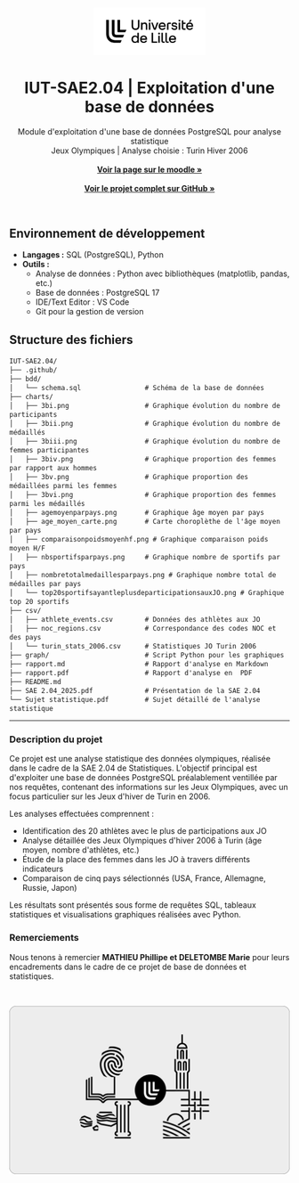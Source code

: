 <br/>
<p align="center">
    <picture>
        <source media="(prefers-color-scheme: dark)" srcset="https://github.com/yannouuuu/IUT-SAE2.04/raw/main/.github/assets/header_univlille_light.png" width="200px">
        <img alt="UnivLilleLogo" src="https://github.com/yannouuuu/IUT-SAE2.04/raw/main/.github/assets/header_univlille_dark.png" width="200px">
    </picture>
  <h1 align="center">IUT-SAE2.04 | Exploitation d'une base de données</h1>
</p>

<p align="center">
    Module d'exploitation d'une base de données PostgreSQL pour analyse statistique
    <br/>
    Jeux Olympiques | Analyse choisie : Turin Hiver 2006 
    <br/>
    <br/>
    <a href="https://moodle.univ-lille.fr/course/view.php?id=30827&sectionid=266882"><strong>Voir la page sur le moodle »</strong></a>
    <br/>
    <br/>
    <a href="https://github.com/yannouuuu/IUT-SAE2.04/"><strong>Voir le projet complet sur GitHub »</strong></a>
</p>

<br/>

## Environnement de développement

- **Langages :** SQL (PostgreSQL), Python
- **Outils :**
  - Analyse de données : Python avec bibliothèques (matplotlib, pandas, etc.)
  - Base de données : PostgreSQL 17
  - IDE/Text Editor : VS Code
  - Git pour la gestion de version

## Structure des fichiers
```plaintext
IUT-SAE2.04/
├── .github/
├── bdd/
│   └── schema.sql                # Schéma de la base de données
├── charts/
│   ├── 3bi.png                   # Graphique évolution du nombre de participants
│   ├── 3bii.png                  # Graphique évolution du nombre de médaillés
│   ├── 3biii.png                 # Graphique évolution du nombre de femmes participantes
│   ├── 3biv.png                  # Graphique proportion des femmes par rapport aux hommes
│   ├── 3bv.png                   # Graphique proportion des médaillées parmi les femmes
│   ├── 3bvi.png                  # Graphique proportion des femmes parmi les médaillés
│   ├── agemoyenparpays.png       # Graphique âge moyen par pays
│   ├── age_moyen_carte.png       # Carte choroplèthe de l'âge moyen par pays
│   ├── comparaisonpoidsmoyenhf.png # Graphique comparaison poids moyen H/F
│   ├── nbsportifsparpays.png     # Graphique nombre de sportifs par pays
│   ├── nombretotalmedaillesparpays.png # Graphique nombre total de médailles par pays
│   └── top20sportifsayantleplusdeparticipationsauxJO.png # Graphique top 20 sportifs
├── csv/
│   ├── athlete_events.csv        # Données des athlètes aux JO
│   ├── noc_regions.csv           # Correspondance des codes NOC et des pays
│   └── turin_stats_2006.csv      # Statistiques JO Turin 2006
├── graph/                        # Script Python pour les graphiques
├── rapport.md                    # Rapport d'analyse en Markdown
├── rapport.pdf                   # Rapport d'analyse en  PDF
├── README.md
├── SAE 2.04_2025.pdf             # Présentation de la SAE 2.04
└── Sujet statistique.pdf         # Sujet détaillé de l'analyse statistique
```

---

### Description du projet

Ce projet est une analyse statistique des données olympiques, réalisée dans le cadre de la SAE 2.04 de Statistiques. L'objectif principal est d'exploiter une base de données PostgreSQL préalablement ventillée par nos requêtes, contenant des informations sur les Jeux Olympiques, avec un focus particulier sur les Jeux d'hiver de Turin en 2006.

Les analyses effectuées comprennent :
- Identification des 20 athlètes avec le plus de participations aux JO
- Analyse détaillée des Jeux Olympiques d'hiver 2006 à Turin (âge moyen, nombre d'athlètes, etc.)
- Étude de la place des femmes dans les JO à travers différents indicateurs
- Comparaison de cinq pays sélectionnés (USA, France, Allemagne, Russie, Japon)

Les résultats sont présentés sous forme de requêtes SQL, tableaux statistiques et visualisations graphiques réalisées avec Python.

### Remerciements

Nous tenons à remercier **MATHIEU Phillipe et DELETOMBE  Marie** pour leurs encadrements dans le cadre de ce projet de base de données et statistiques.

<br/>
<p align="center">
    <picture>
        <img alt="UnivLilleLogo" src="https://github.com/yannouuuu/IUT-SAE2.04/raw/main/.github/assets/footer_univlille.png">
    </picture>
</p>
